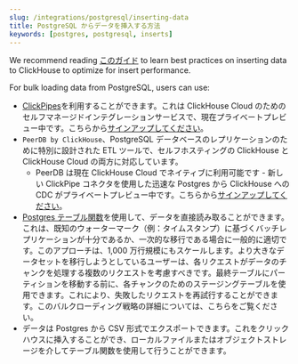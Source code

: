 ```yaml
---
slug: /integrations/postgresql/inserting-data
title: PostgreSQL からデータを挿入する方法
keywords: [postgres, postgresql, inserts]
---
```


We recommend reading [このガイド](/guides/inserting-data) to learn best practices on inserting data to ClickHouse to optimize for insert performance.

For bulk loading data from PostgreSQL, users can use:

- [ClickPipes](/integrations/clickpipes/postgres)を利用することができます。これは ClickHouse Cloud のためのセルフマネージドインテグレーションサービスで、現在プライベートプレビュー中です。こちらから[サインアップしてください](https://clickpipes.peerdb.io/)。
- `PeerDB by ClickHouse`、PostgreSQL データベースのレプリケーションのために特別に設計された ETL ツールで、セルフホスティングの ClickHouse と ClickHouse Cloud の両方に対応しています。
    - PeerDB は現在 ClickHouse Cloud でネイティブに利用可能です - 新しい ClickPipe コネクタを使用した迅速な Postgres から ClickHouse への CDC がプライベートプレビュー中です。こちらから[サインアップしてください](https://clickpipes.peerdb.io/)。
- [Postgres テーブル関数](/sql-reference/table-functions/postgresql)を使用して、データを直接読み取ることができます。これは、既知のウォーターマーク（例：タイムスタンプ）に基づくバッチレプリケーションが十分であるか、一次的な移行である場合に一般的に適切です。このアプローチは、1,000 万行規模にもスケールします。より大きなデータセットを移行しようとしているユーザーは、各リクエストがデータのチャンクを処理する複数のリクエストを考慮すべきです。最終テーブルにパーティションを移動する前に、各チャンクのためのステージングテーブルを使用できます。これにより、失敗したリクエストを再試行することができます。このバルクローディング戦略の詳細については、こちらをご覧ください。
- データは Postgres から CSV 形式でエクスポートできます。これをクリックハウスに挿入することができ、ローカルファイルまたはオブジェクトストレージを介してテーブル関数を使用して行うことができます。
